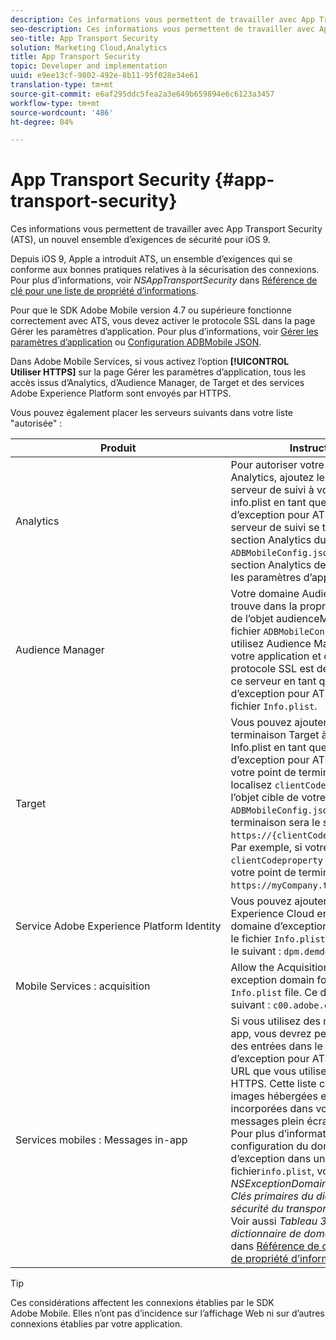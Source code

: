 ```yaml
---
description: Ces informations vous permettent de travailler avec App Transport Security (ATS), un nouvel ensemble d’exigences de sécurité pour iOS 9.
seo-description: Ces informations vous permettent de travailler avec App Transport Security (ATS), un nouvel ensemble d’exigences de sécurité pour iOS 9.
seo-title: App Transport Security
solution: Marketing Cloud,Analytics
title: App Transport Security
topic: Developer and implementation
uuid: e9ee13cf-9802-492e-8b11-95f028e34e61
translation-type: tm+mt
source-git-commit: e6af295ddc5fea2a3e649b659894e6c6123a3457
workflow-type: tm+mt
source-wordcount: '486'
ht-degree: 84%

---
```



# App Transport Security {#app-transport-security}

Ces informations vous permettent de travailler avec App Transport Security (ATS), un nouvel ensemble d’exigences de sécurité pour iOS 9.

Depuis iOS 9, Apple a introduit ATS, un ensemble d’exigences qui se conforme aux bonnes pratiques relatives à la sécurisation des connexions. Pour plus d’informations, voir *NSAppTransportSecurity* dans [Référence de clé pour une liste de propriété d’informations](https://developer.apple.com/library/prerelease/ios/technotes/App-Transport-Security-Technote/).

Pour que le SDK Adobe Mobile version 4.7 ou supérieure fonctionne correctement avec ATS, vous devez activer le protocole SSL dans la page Gérer les paramètres d’application. Pour plus d’informations, voir [Gérer les paramètres d’application](/help/using/c-manage-app-settings/c-manage-app-settings.md) ou [Configuration ADBMobile JSON](/help/ios/configuration/json-config/json-config.md).

Dans Adobe Mobile Services, si vous activez l’option **[!UICONTROL Utiliser HTTPS]** sur la page Gérer les paramètres d’application, tous les accès issus d’Analytics, d’Audience Manager, de Target et des services Adobe Experience Platform sont envoyés par HTTPS.

Vous pouvez également placer les serveurs suivants dans votre liste &quot;autorisée&quot; :

| Produit | Instructions |
|--- |--- |
| Analytics | Pour autoriser votre serveur Analytics, ajoutez le domaine du serveur de suivi à votre fichier info.plist en tant que domaine d’exception pour ATS.  Le domaine du serveur de suivi se trouve dans la section Analytics du fichier `ADBMobileConfig.json` ou dans la section Analytics de la page Gérer les paramètres d’application. |
| Audience Manager | Votre domaine Audience Manager se trouve dans la propriété du serveur de l’objet audienceManager du fichier `ADBMobileConfig.json`.  Si vous utilisez Audience Manager dans votre application et que le protocole SSL est désactivé, ajoutez ce serveur en tant que domaine d’exception pour ATS dans votre fichier `Info.plist`. |
| Target | Vous pouvez ajouter votre point de terminaison Target à votre fichier Info.plist en tant que domaine d’exception pour ATS.  Pour trouver votre point de terminaison Target, localisez `clientCodeproperty` dans l’objet cible de votre fichier `ADBMobileConfig.json`. Votre point de terminaison sera le suivant : `https://{clientCode}.tt.omtrdc.net`.  Par exemple, si votre `clientCodeproperty` est `“myCompany”`, votre point de terminaison sera `https://myCompany.tt.omtrdc.net`. |
| Service Adobe Experience Platform Identity | Vous pouvez ajouter le serveur Experience Cloud en tant que domaine d’exception pour ATS dans le fichier `Info.plist`. Ce domaine est le suivant : `dpm.demdex.net`. |
| Mobile Services : acquisition | Allow the Acquisition server as an exception domain for ATS in your  `Info.plist` file. Ce domaine est le suivant : `c00.adobe.com`. |
| Services mobiles : Messages in-app | Si vous utilisez des messages in-app, vous devrez peut-être ajouter des entrées dans le domaine d’exception pour ATS pour chaque URL que vous utilisez qui n’est pas HTTPS. Cette liste comprend des images hébergées et les URL incorporées dans votre HTML de messages plein écran personnalisés.  Pour plus d’informations sur la configuration du domaine d’exception dans un fichier`info.plist`, voir la ligne *NSExceptionDomains* du *Tableau 2 : Clés primaires du dictionnaire de sécurité du transport d’application*. Voir aussi *Tableau 3 : Clés du dictionnaire de domaines d’exception* dans [Référence de clé pour une liste de propriété d’informations](https://developer.apple.com/library/prerelease/ios/technotes/App-Transport-Security-Technote/). |

>[!TIP]
>
>Ces considérations affectent les connexions établies par le SDK Adobe Mobile. Elles n’ont pas d’incidence sur l’affichage Web ni sur d’autres connexions établies par votre application.

